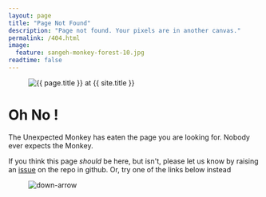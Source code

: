 ```yaml
---
layout: page
title: "Page Not Found"
description: "Page not found. Your pixels are in another canvas."
permalink: /404.html
image:
  feature: sangeh-monkey-forest-10.jpg
readtime: false
---  
```

<figure>
<img src="{{ site.url }}/images/hmfaysal-404.jpg" alt="{{ page.title }} at {{ site.title }}">
</figure>
<div class="text-center">
<h1>Oh No ! </h1>
<p>The Unexpected Monkey has eaten the page you are looking for.
Nobody ever expects the Monkey.

If you think this page <em>should</em> be here, but isn't, please let us know by raising an <a href= "https://github.com/AAROC/aaroc.github.io/issues/new?labels=pagemissing&title=Page%20Missing&body=Hi%20there%20A%20page%20seems%20to%20be%20missing">issue</a> on the repo in github.
Or, try one of the links below instead</p>
</div>
<figure>
<img src="{{ site.url }}/images/bg-arrow.png" alt="down-arrow">
</figure>
